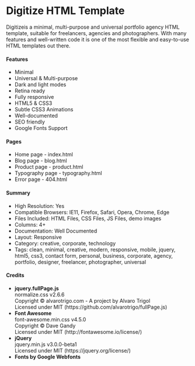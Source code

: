 # Digitize HTML Template

Digitizeis a minimal, multi-purpose and universal portfolio agency HTML template, suitable for freelancers, agencies and photographers. With many features and well-written code it is one of the most flexible and easy-to-use HTML templates out there.

<h4>Features</h4>
<ul>
<li>Minimal</li>
<li>Universal & Multi-purpose</li>
<li>Dark and light modes</li>
<li>Retina ready</li>
<li>Fully responsive</li>
<li>HTML5 & CSS3</li>
<li>Subtle CSS3 Animations</li>
<li>Well-documented</li>
<li>SEO friendly</li>
<li>Google Fonts Support</li>
</ul>

<h4>Pages</h4>
<ul>
<li>Home page - index.html</li>
<li>Blog page - blog.html</li>
<li>Product page - product.html</li>
<li>Typography page - typography.html</li>
<li>Error page - 404.html</li>
</ul>

<h4>Summary</h4>
<ul>
<li>High Resolution: Yes</li>
<li>Compatible Browsers: IE11, Firefox, Safari, Opera, Chrome, Edge</li>
<li>Files Included: HTML Files, CSS Files, JS Files, demo images</li>
<li>Columns: 4+</li>
<li>Documentation: Well Documented</li>
<li>Layout: Responsive</li>
<li>Category: creative, corporate, technology</li>
<li>Tags: clean, minimal, creative, modern, responsive, mobile, jquery, html5, css3, contact form, personal, business, corporate, agency, portfolio, designer, freelancer, photographer, universal</li>
</ul>

<h4>Credits</h4>
<ul>
<li>
<strong>jquery.fullPage.js</strong><br>
normalize.css v2.6.6<br>
Copyright © alvarotrigo.com - A project by Alvaro Trigol<br>
Licensed under MIT (https://github.com/alvarotrigo/fullPage.js)
</li>
<li>
<strong>Font Awesome</strong><br>
font-awesome.min.css v4.5.0<br>
Copyright © Dave Gandy<br>
Licensed under MIT (http://fontawesome.io/license/)
</li>
<li>
<strong>jQuery</strong><br>
jquery.min.js v3.0.0-beta1<br>
Licensed under MIT (https://jquery.org/license/)
</li>
<li>
<strong>Fonts by Google Webfonts</strong>
</li>
</ul>
